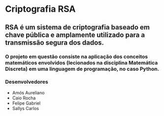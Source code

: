# Criptografia RSA

## RSA é um sistema de criptografia baseado em chave pública e amplamente utilizado para a transmissão segura dos dados.
### O projeto em questão consiste na aplicação dos conceitos matemáticos envolvidos (lecionados na disciplina Matemática Discreta) em uma linguagem de programação, no caso Python.


### Desenvolvedores

<ul>
  <li>Amós Aureliano</li>
  <li>Caio Rocha</li>
  <li>Felipe Gabriel</li>
  <li>Sallys Carlos</li>
</ul>
